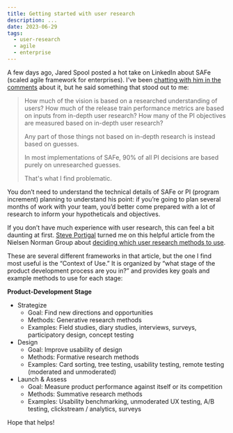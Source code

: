 ```yaml
---
title: Getting started with user research
description: ...
date: 2023-06-29
tags:
  - user-research
  - agile
  - enterprise
---
```

A few days ago, Jared Spool posted a hot take on LinkedIn about SAFe (scaled agile framework for enterprises). I’ve been [chatting with him in the comments](https://www.linkedin.com/feed/update/urn:li:activity:7078360080911347712/?commentUrn=urn%3Ali%3Acomment%3A(activity%3A7078360080911347712%2C7078651152371777536)&dashCommentUrn=urn%3Ali%3Afsd_comment%3A(7078651152371777536%2Curn%3Ali%3Aactivity%3A7078360080911347712)&dashReplyUrn=urn%3Ali%3Afsd_comment%3A(7079481253829201920%2Curn%3Ali%3Aactivity%3A7078360080911347712)&replyUrn=urn%3Ali%3Acomment%3A(activity%3A7078360080911347712%2C7079481253829201920)) about it, but he said something that stood out to me:

> How much of the vision is based on a researched understanding of users? How much of the release train performance metrics are based on inputs from in-depth user research? How many of the PI objectives are measured based on in-depth user research?
> 
> 
> Any part of those things not based on in-depth research is instead based on guesses.
> 
> In most implementations of SAFe, 90% of all PI decisions are based purely on unresearched guesses.
> 
> That's what I find problematic.
> 

You don’t need to understand the technical details of SAFe or PI (program increment) planning to understand his point: if you’re going to plan several months of work with your team, you’d better come prepared with a lot of research to inform your hypotheticals and objectives.

If you don’t have much experience with user research, this can feel a bit daunting at first. [Steve Portigal](https://www.linkedin.com/in/steveportigal/) turned me on this helpful article from the Nielsen Norman Group about [deciding which user research methods to use](https://www.nngroup.com/articles/which-ux-research-methods/). 

These are several different frameworks in that article, but the one I find most useful is the “Context of Use.” It is organized by “what stage of the product development process are you in?” and provides key goals and example methods to use for each stage:

**Product-Development Stage**

- Strategize
    - Goal: Find new directions and opportunities
    - Methods: Generative research methods
    - Examples: Field studies, diary studies, interviews, surveys, participatory design, concept testing
- Design
    - Goal: Improve usability of design
    - Methods: Formative research methods
    - Examples: Card sorting, tree testing, usability testing, remote testing (moderated and unmoderated)
- Launch & Assess
    - Goal: Measure product performance against itself or its competition
    - Methods: Summative research methods
    - Examples: Usability benchmarking, unmoderated UX testing, A/B testing, clickstream / analytics, surveys

Hope that helps!